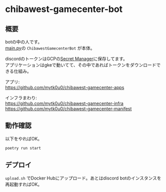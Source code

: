 # chibawest-gamecenter-bot

## 概要

botの中の人です。  
[main.py](main.py)の `ChibawestGamecenterBot` が本体。

discordのトークンはGCPの[Secret Manager](https://cloud.google.com/secret-manager/docs)に保存してます。  
アプリケーションはgkeで動いてて、その中であればトークンをダウンロードできる仕組み。

アプリ:  
<https://github.com/mytk0u0/chibawest-gamecenter-apps>

インフラまわり:  
<https://github.com/mytk0u0/chibawest-gamecenter-infra>  
<https://github.com/mytk0u0/chibawest-gamecenter-manifest>

## 動作確認

以下をやればOK。

```bash
poetry run start
```

## デプロイ

`upload.sh` でDocker Hubにアップロード。あとはdiscord botのインスタンスを再起動すればOK。
